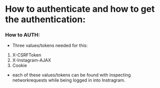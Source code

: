 # How to authenticate and how to get the authentication:

### How to AUTH:

-   Three values/tokens needed for this:

1. X-CSRFToken
2. X-Instagram-AJAX
3. Cookie

-   each of these values/tokens can be found with inspecting networkrequests while being logged in into Instragram.
